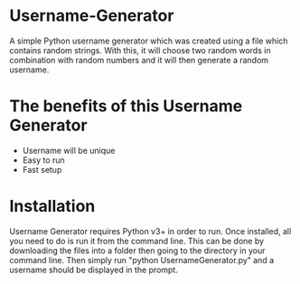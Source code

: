 # Username-Generator
A simple Python username generator which was created using a file which contains random strings. With this, it will choose two random words in combination with random numbers and it will then generate a random username.

# The benefits of this Username Generator
- Username will be unique
- Easy to run
- Fast setup

# Installation
Username Generator requires Python v3+ in order to run.
Once installed, all you need to do is run it from the command line. This can be done by downloading the files into a folder then going to the directory in your command line. Then simply run "python UsernameGenerator.py" and a username should be displayed in the prompt.
